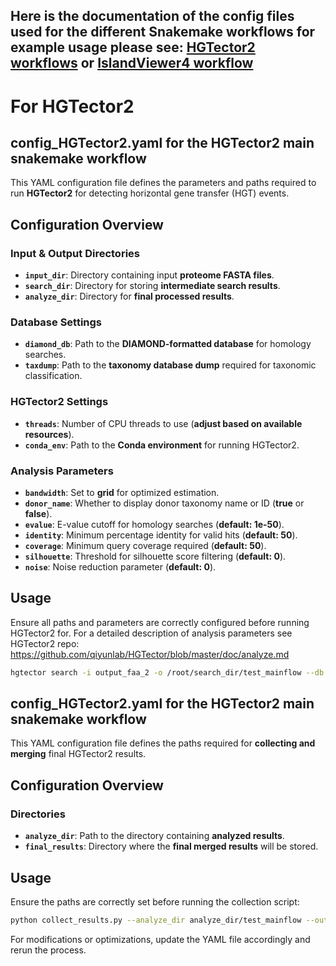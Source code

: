 ## Here is the documentation of the config files used for the different Snakemake workflows for example usage please see: [HGTector2 workflows](Snakemake_Workflows_HGTector2/HGTector2_workflows.md) or [IslandViewer4 workflow](Snakemake_Workflow_IslandViewer4/IslandViewer_workflow.md)

# For HGTector2 


## config_HGTector2.yaml for the HGTector2 main snakemake workflow
This YAML configuration file defines the parameters and paths required to run **HGTector2** for detecting horizontal gene transfer (HGT) events.

## Configuration Overview

### Input & Output Directories
- **`input_dir`**: Directory containing input **proteome FASTA files**.
- **`search_dir`**: Directory for storing **intermediate search results**.
- **`analyze_dir`**: Directory for **final processed results**.

### Database Settings
- **`diamond_db`**: Path to the **DIAMOND-formatted database** for homology searches.
- **`taxdump`**: Path to the **taxonomy database dump** required for taxonomic classification.

### HGTector2 Settings
- **`threads`**: Number of CPU threads to use (**adjust based on available resources**).
- **`conda_env`**: Path to the **Conda environment** for running HGTector2.

### Analysis Parameters
- **`bandwidth`**: Set to **grid** for optimized estimation.
- **`donor_name`**: Whether to display donor taxonomy name or ID (**true** or **false**).
- **`evalue`**: E-value cutoff for homology searches (**default: 1e-50**).
- **`identity`**: Minimum percentage identity for valid hits (**default: 50**).
- **`coverage`**: Minimum query coverage required (**default: 50**).
- **`silhouette`**: Threshold for silhouette score filtering (**default: 0**).
- **`noise`**: Noise reduction parameter (**default: 0**).

## Usage
Ensure all paths and parameters are correctly configured before running HGTector2 for. For a detailed description of analysis parameters see HGTector2 repo: https://github.com/qiyunlab/HGTector/blob/master/doc/analyze.md

```bash
hgtector search -i output_faa_2 -o /root/search_dir/test_mainflow --db /root/database/diamond/db/db.dmnd --threads 7
```


## config_HGTector2.yaml for the HGTector2 main snakemake workflow
This YAML configuration file defines the paths required for **collecting and merging** final HGTector2 results.

## Configuration Overview

### Directories
- **`analyze_dir`**: Path to the directory containing **analyzed results**.
- **`final_results`**: Directory where the **final merged results** will be stored.

## Usage
Ensure the paths are correctly set before running the collection script:

```bash
python collect_results.py --analyze_dir analyze_dir/test_mainflow --output final_results/final_test
```

For modifications or optimizations, update the YAML file accordingly and rerun the process.






